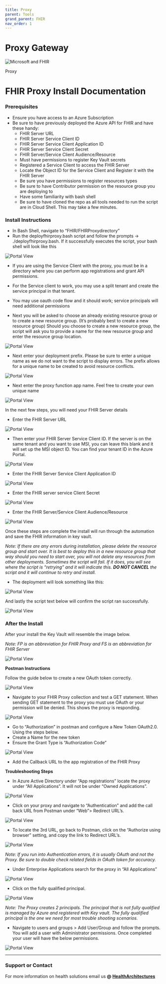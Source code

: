 ```yaml
---
title: Proxy
parent: Tools
grand_parent: FHIR
nav_order: 1
---
```


# Proxy Gateway

![Microsoft and FHIR](/assets/images/msft-fhir.png)

Proxy 
# FHIR Proxy Install Documentation

### Prerequisites

- Ensure you have access to an Azure Subscription
- Be sure to have previously deployed the Azure API for FHIR and have these handy:
  - FHIR Server URL
  - FHIR Server Service Client ID
  - FHIR Server Service Client Application ID
  - FHIR Server Service Client Secret
  - FHIR Server/Service Client Audience/Resource
  - Must have permissions to register Key Vault secrets
  - Registered a Service Client to access the FHIR Server
  - Locate the Object ID for the Service Client and Register it with the FHIR Server
  - Be sure you have permissions to register resources types
  - Be sure to have Contributor permission on the resource group you are deploying to
  - Have some familiarity with bash shell
  - Be sure to have cloned the repo as all tools needed to run the script are in Cloud Shell. This may take a few minutes.

### Install Instructions

- In Bash Shell, navigate to “FHIR/FHIRProxydirectory”
- Run the deployfhirproxy.bash script and follow the prompts -> ./deployfhirproxy.bash. If it successfully executes the script, your bash shell will look like this

![Portal View](/assets/images/deployfhirproxy.png)

- If you are using the Service Client with the proxy, you must be in a directory where you can perform app registrations and grant API permissions. 
- For the Service client to work, you may use a split tenant and create the service principal in that tenant. 
- You may use oauth code flow and it should work; service principals will need additional permissions

- Next you will be asked to choose an already existing resource group or to create a new resource group. (It’s probably best to create a new resource group) Should you choose to create a new resource group, the script will ask you to provide a name for the new resource group and enter the resource group location.

![Portal View](/assets/images/resourcegroup.png)

- Next enter your deployment prefix. Please be sure to enter a unique name as we do not want to the script to display errors. The prefix allows for a unique name to be created to avoid resource conflicts.

![Portal View](/assets/images/deploymentprefix.png)

- Next enter the proxy function app name. Feel free to create your own unique name

![Portal View](/assets/images/functionappname.png)

In the next few steps, you will need your FHIR Server details
- Enter the FHIR Server URL

![Portal View](/assets/images/FHIRURL.png)

- Then enter your FHIR Server Service Client ID. If the server is on the same tenant and you want to use MSI, you can leave this blank and it will set up the MSI object ID. You can find your tenant ID in the Azure Portal. 

![Portal View](/assets/images/FHIRServiceClient.png)

- Enter the FHIR Server Service Client Application ID

![Portal View](/assets/images/FHIRServiceApplication.png)

- Enter the FHIR server service Client Secret

![Portal View](/assets/images/FHIRServiceSecret.png)

- Enter the FHIR Server/Service Client Audience/Resource

![Portal View](/assets/images/FHIRServiceAudience.png)

Once these steps are complete the install will run through the automation and save the FHIR information in key vault. 

*Note: If there are any errors during installation, please delete the resource group and start over. It is best to deploy this in a new resource group that way should you need to start over, you will not delete any resources from other deployments. Sometimes the script will fail. If it does, you will see where the script is “retrying” and it will indicate this. **DO NOT CANCEL** the script and it will continue to retry and install.*

- The deployment will look something like this: 

![Portal View](/assets/images/DeploymentComplete.png)

And lastly the script text below will confirm the script ran successfully. 

![Portal View](/assets/images/ScriptSuccessful.png)


### After the Install


After your install the Key Vault will resemble the image below. 

*Note: FP is an abbreviation for FHIR Proxy and FS is an abbreviation for FHIR Server*

![Portal View](/assets/images/Keyvault.png)

**Postman Instructions**

Follow the guide below to create a new OAuth token correctly. 

![Portal View](/assets/images/postmansetup.png)

- Navigate to your FHIR Proxy collection and test a GET statement. When sending GET statement to the proxy you must use OAuth or your permission will be denied. This shows the proxy is responding. 

![Portal View](/assets/images/postmanmeta.png)

- Go to “Authorization” in postman and configure a New Token OAuth2.0. Using the steps below. 
- Create a Name for the new token
- Ensure the Grant Type is “Authorization Code” 

![Portal View](/assets/images/postmancallback.png)

- Add the Callback URL to the app registration of the FHIR Proxy

**Troubleshooting Steps**

- In Azure Active Directory under “App registrations” locate the proxy under “All Applications”. It will not be under “Owned Applications”.

![Portal View](/assets/images/appregistration.png)

- Click on your proxy and navigate to “Authentication” and add the call back URL from Postman under “Web”> Redirect URL’s. 

![Portal View](/assets/images/redirectURl.png)

- To locate the 3rd URL, go back to Postman, click on the “Authorize using browser” setting, and copy the link to Redirect URL’s. 

![Portal View](/assets/images/CallbackURL.png)

*Note: If you run into Authentication errors, it is usually OAuth and not the Proxy. Be sure to double check related fields in OAuth token for accuracy.*

- Under Enterprise Applications search for the proxy in “All Applications”

![Portal View](/assets/images/enterprise.png)

- Click on the fully qualified principal.

![Portal View](/assets/images/fullyqualified.png)

*Note: The Proxy creates 2 principals. The principal that is not fully qualified is managed by Azure and registered with Key vault. The fully qualified principal is the one we need for most trouble shooting scenarios.*

- Navigate to users and groups > Add User/Group and follow the prompts. You will add a user with Administrator permissions. Once completed your user will have the below permissions.

![Portal View](/assets/images/userpermission.png)

---

### Support or Contact

For more information on health solutions email us **@ <a href="mailto:HealthArchitectures@microsoft.com">HealthArchitectures</a>**
